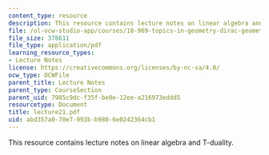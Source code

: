 ```yaml
---
content_type: resource
description: This resource contains lecture notes on linear algebra and T-duality.
file: /ol-ocw-studio-app/courses/18-969-topics-in-geometry-dirac-geometry-fall-2006/abd357a070e7993bb9806e0242364cb1_lecture21.pdf
file_size: 378611
file_type: application/pdf
learning_resource_types:
- Lecture Notes
license: https://creativecommons.org/licenses/by-nc-sa/4.0/
ocw_type: OCWFile
parent_title: Lecture Notes
parent_type: CourseSection
parent_uid: 7985c9dc-f35f-be0e-12ee-a216973eddd5
resourcetype: Document
title: lecture21.pdf
uid: abd357a0-70e7-993b-b980-6e0242364cb1
---
```

This resource contains lecture notes on linear algebra and T-duality.